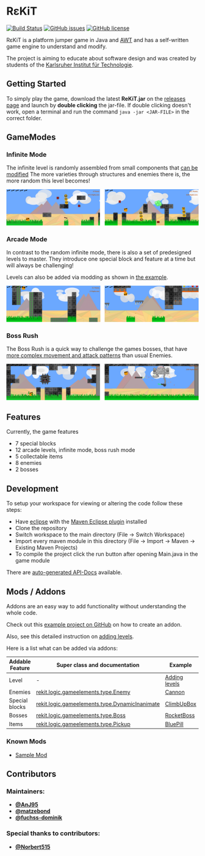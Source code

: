 # R&#949;​KiT

[![Build Status](https://travis-ci.org/dfuchss/rekit-game.svg?branch=master)](https://travis-ci.org/dfuchss/rekit-game)
[![GitHub issues](https://img.shields.io/github/issues/dfuchss/rekit-game.svg?style=square)](https://github.com/dfuchss/rekit-game/issues)
[![GitHub license](https://img.shields.io/badge/license-GPLv3-blue.svg?style=square)](https://github.com/dfuchss/rekit-game/blob/master/LICENSE.md)

R&#949;​KiT is a platform jumper game in Java and [AWT](https://docs.oracle.com/javase/8/docs/api/java/awt/package-summary.html) and has a self-written game engine to understand and modify.

The project is aiming to educate about software design and was created by students of the [Karlsruher Institut für Technologie](https://www.kit.edu/).

## Getting Started
To simply play the game, download the latest **ReKiT.jar** on the [releases page](https://github.com/dfuchss/rekit-game/releases) and launch by **double clicking** the jar-file.
If double clicking doesn't work, open a terminal and run the command `java -jar <JAR-FILE>` in the correct folder.

## GameModes

### Infinite Mode
The infinite level is randomly assembled from small components that [can be modified](https://github.com/dfuchss/rekit-game/blob/master/project/logic/src/main/resources/levels/infinite.dat) The more varieties through structures and enemies there is, the more random this level becomes!

![Randomly generated levels and many different enemies and varieties](./graphix/rekitScreenshotInfinite.png)

### Arcade Mode
In contrast to the random infinite mode, there is also a set of predesigned levels to master.
They introduce one special block and feature at a time but will always be challenging!

Levels can also be added via modding as shown in [the example](https://github.com/dfuchss/rekit-sample-mod).

![New challenges special blocks](./graphix/rekitScreenshotArcade.png)

### Boss Rush
The Boss Rush is a quick way to challenge the games bosses, that have [more complex movement and attack patterns](https://github.com/dfuchss/rekit-game/tree/master/project/basic/src/main/java/rekit/logic/gameelements/entities/enemies/bosses/rocketboss) than usual Enemies.

![Unique bosses](./graphix/rekitScreenshotBossRush.png)

## Features
Currently, the game features
- 7 special blocks
- 12 arcade levels, infinite mode, boss rush mode
- 5 collectable items
- 8 enemies
- 2 bosses

## Development
To setup your workspace for viewing or altering the code follow these steps:
- Have [eclipse](https://www.eclipse.org/downloads/?) with the [Maven Eclipse plugin](http://www.eclipse.org/m2e/) installed
- Clone the repository
- Switch workspace to the main directory (File -> Switch Workspace)
- Import every maven module in this directory (File -> Import -> Maven -> Existing Maven Projects)
- To compile the project click the run button after opening Main.java in the game module

There are [auto-generated API-Docs](https://fuchss-dominik.github.io/rekit-game/) available.


## Mods / Addons
Addons are an easy way to add functionality without understanding the whole code.

Check out this [example project on GitHub](https://github.com/fuchss-dominik/rekit-sample-mod) on how to create an addon.

Also, see this detailed instruction on [adding levels](https://github.com/fuchss-dominik/rekit-game/blob/master/documentation/LEVEL.md).

Here is a list what can be added via addons:

| Addable Feature | Super class and documentation | Example |
| ----- | ----- | ----- |
| Level | - | [Adding levels](https://github.com/fuchss-dominik/rekit-game/blob/master/documentation/LEVEL.md) |
| Enemies | [rekit.logic.gameelements.type.Enemy](https://fuchss-dominik.github.io/rekit-game/rekit/logic/gameelements/type/Enemy.html) | [Cannon](https://github.com/fuchss-dominik/rekit-game/blob/master/project/basic/src/main/java/rekit/logic/gameelements/entities/enemies/cannon/Cannon.java) |
| Special blocks | [rekit.logic.gameelements.type.DynamicInanimate](https://fuchss-dominik.github.io/rekit-game/rekit/logic/gameelements/type/DynamicInanimate.html) | [ClimbUpBox](https://github.com/fuchss-dominik/rekit-game/blob/master/project/basic/src/main/java/rekit/logic/gameelements/inanimate/ClimbUpBox.java) |
| Bosses | [rekit.logic.gameelements.type.Boss](https://fuchss-dominik.github.io/rekit-game/rekit/logic/gameelements/type/Boss.html) | [RocketBoss](https://github.com/fuchss-dominik/rekit-game/blob/master/project/basic/src/main/java/rekit/logic/gameelements/entities/enemies/bosses/rocketboss/RocketBoss.java) |
| Items | [rekit.logic.gameelements.type.Pickup](https://fuchss-dominik.github.io/rekit-game/rekit/logic/gameelements/type/Pickup.html) | [BluePill](https://github.com/fuchss-dominik/rekit-game/blob/master/project/basic/src/main/java/rekit/logic/gameelements/entities/pickups/BluePill.java) |

### Known Mods
- [Sample Mod](https://github.com/fuchss-dominik/rekit-sample-mod)

## Contributors
### Maintainers:
- [**@AnJ95**](https://github.com/AnJ95)
- [**@matzebond**](https://github.com/matzebond)
- [**@fuchss-dominik**](https://github.com/fuchss-dominik)

### Special thanks to contributors:
- [**@Norbert515**](https://github.com/Norbert515)
